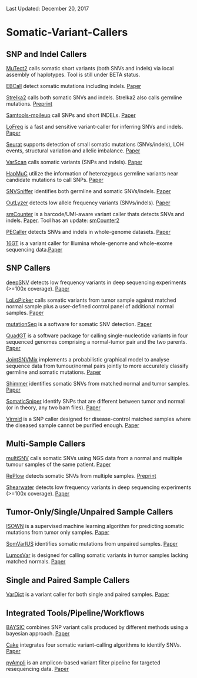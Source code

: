Last Updated: December 20, 2017

# Somatic-Variant-Callers

## SNP and Indel Callers
[MuTect2](https://software.broadinstitute.org/gatk/documentation/tooldocs/current/org_broadinstitute_gatk_tools_walkers_cancer_m2_MuTect2.php) calls somatic short variants (both SNVs and indels) via local assembly of haplotypes. Tool is still under BETA status.

[EBCall](https://github.com/friend1ws/EBCall) detect somatic mutations including indels. [Paper](https://www.ncbi.nlm.nih.gov/pubmed/?term=23471004)

[Strelka2](https://github.com/Illumina/strelka) calls both somatic SNVs and indels. Strelka2 also calls germline mutations. [Preprint](https://www.biorxiv.org/content/early/2017/09/25/192872)

[Samtools-mpileup](http://www.htslib.org/doc/samtools.html) call SNPs and short INDELs. [Paper](https://www.ncbi.nlm.nih.gov/pubmed/21320865) 

[LoFreq](https://sourceforge.net/projects/lofreq/?source=navbar) is a fast and sensitive variant-caller for inferring SNVs and indels. [Paper](https://www.ncbi.nlm.nih.gov/pubmed/23066108)

[Seurat](https://sites.google.com/site/seuratsomatic/) supports detection of small somatic mutations (SNVs/indels), LOH events, structural variation and allelic imbalance. [Paper](https://www.ncbi.nlm.nih.gov/pubmed/23642077)

[VarScan](http://varscan.sourceforge.net/somatic-calling.html) calls somatic variants (SNPs and indels). [Paper](https://www.ncbi.nlm.nih.gov/pubmed/22300766)

[HapMuC](https://github.com/usuyama/hapmuc) utilize the information of heterozygous germline variants near candidate mutations to call SNPs. [Paper](https://www.ncbi.nlm.nih.gov/pubmed/25123903)

[SNVSniffer](http://snvsniffer.sourceforge.net/homepage.htm#introduction) identifies both germline and somatic SNVs/indels. [Paper](https://www.ncbi.nlm.nih.gov/pubmed/27489955)

[OutLyzer](https://github.com/EtieM/outLyzer) detects low allele frequency variants (SNVs/indels). [Paper](https://www.ncbi.nlm.nih.gov/pubmed/27825131)

[smCounter](https://github.com/xuchang116/smCounter) is a barcode/UMI-aware variant caller thats detects SNVs and indels. [Paper](https://www.ncbi.nlm.nih.gov/pubmed/28049435). Tool has an update: [smCounter2](https://www.ncbi.nlm.nih.gov/pubmed/30192920)

[PECaller](https://github.com/wingolab-org/pecaller) detects SNVs and indels in whole-genome datasets. [Paper](https://www.ncbi.nlm.nih.gov/pmc/articles/PMC5347547/)

[16GT](https://github.com/aquaskyline/16GT) is a variant caller for Illumina whole-genome and whole-exome sequencing data.[Paper](https://www.ncbi.nlm.nih.gov/pmc/articles/PMC5570013/)

## SNP Callers
[deepSNV](http://www.bioconductor.org/packages/release/bioc/html/deepSNV.html) detects low frequency variants in deep sequencing experiments (>=100x coverage). [Paper](https://www.ncbi.nlm.nih.gov/pmc/articles/PMC3998123/)

[LoLoPicker](https://github.com/jcarrotzhang/LoLoPicker) calls somatic variants from tumor sample against matched normal sample plus a user-defined control panel of additional normal samples. [Paper](https://www.ncbi.nlm.nih.gov/pubmed/28416765)

[mutationSeq](http://shahlab.ca/projects/mutationseq/) is a software for somatic SNV detection. [Paper](https://www.ncbi.nlm.nih.gov/pubmed/22084253)

[QuadGT](http://www.iro.umontreal.ca/~csuros/quadgt/) is a software package for calling single-nucleotide variants in four sequenced genomes comprising a normal-tumor pair and the two parents. [Paper](https://www.ncbi.nlm.nih.gov/pubmed/?term=23734724)

[JointSNVMix](https://code.google.com/archive/p/joint-snv-mix/) implements a probabilistic graphical model to analyse sequence data from tumour/normal pairs jointly to more accurately classify germline and somatic mutations. [Paper](https://www.ncbi.nlm.nih.gov/pubmed/22285562)

[Shimmer](https://github.com/nhansen/Shimmer) identifies somatic SNVs from matched normal and tumor samples. [Paper](https://www.ncbi.nlm.nih.gov/pubmed/23620360)

[SomaticSniper](https://github.com/genome/somatic-sniper) identify SNPs that are different between tumor and normal (or in theory, any two bam files). [Paper](https://www.ncbi.nlm.nih.gov/pubmed/?term=22155872)

[Virmid](https://sourceforge.net/projects/virmid/) is a SNP caller designed for disease-control matched samples where the diseased sample cannot be purified enough. [Paper](https://www.ncbi.nlm.nih.gov/pubmed/23987214)

## Multi-Sample Callers
[multiSNV](https://bitbucket.org/joseph07/multisnv/wiki/Home) calls somatic SNVs using NGS data from a normal and multiple tumour samples of the same patient. [Paper](https://www.ncbi.nlm.nih.gov/pubmed/25722372)

[RePlow](https://sourceforge.net/p/replow/wiki/Home/) detects somatic SNVs from multiple samples. [Preprint](https://www.biorxiv.org/content/early/2017/08/23/179713)

[Shearwater](http://www.bioconductor.org/packages/release/bioc/html/deepSNV.html) detects low frequency variants in deep sequencing experiments (>=100x coverage). [Paper](https://www.ncbi.nlm.nih.gov/pmc/articles/PMC3998123/)

## Tumor-Only/Single/Unpaired Sample Callers
[ISOWN](https://github.com/ikalatskaya/ISOWN) is a supervised machine learning algorithm for predicting somatic mutations from tumor only samples. [Paper](https://www.ncbi.nlm.nih.gov/pubmed/28659176)

[SomVarIUS](https://github.com/kylessmith/SomVarIUS) identifies somatic mutations from unpaired samples. [Paper](https://www.ncbi.nlm.nih.gov/pubmed/26589277)

[LumosVar](https://github.com/tgen/LumosVar) is designed for calling somatic variants in tumor samples lacking matched normals. [Paper](https://www.ncbi.nlm.nih.gov/pubmed/29052513)

## Single and Paired Sample Callers
[VarDict](https://github.com/AstraZeneca-NGS/VarDict) is a variant caller for both single and paired samples. [Paper](https://www.ncbi.nlm.nih.gov/pubmed/27060149)

## Integrated Tools/Pipeline/Workflows
[BAYSIC](https://bitbucket.org/jtr4v/baysic) combines SNP variant calls produced by different methods using a bayesian approach. [Paper](https://www.ncbi.nlm.nih.gov/pubmed/24725768)

[Cake](http://cakesomatic.sourceforge.net/) integrates four somatic variant-calling algorithms to identify SNVs. [Paper](https://www.ncbi.nlm.nih.gov/pubmed/23803469/)

[pyAmpli](https://github.com/MBeyens/pyAmpli) is an amplicon-based variant filter pipeline for targeted resequencing data. [Paper](https://www.ncbi.nlm.nih.gov/pmc/articles/PMC5729461/)
